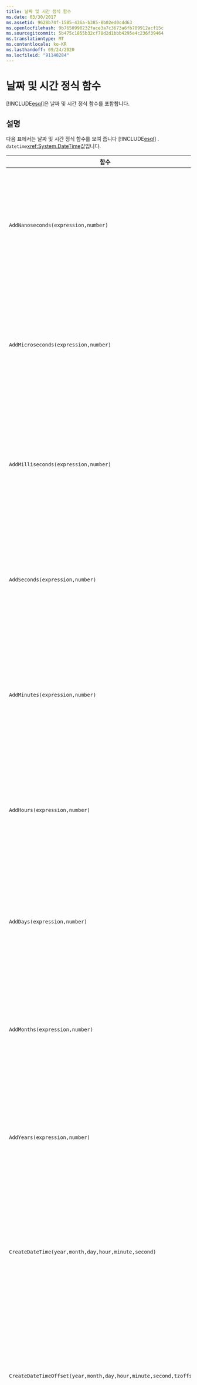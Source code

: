 ```yaml
---
title: 날짜 및 시간 정식 함수
ms.date: 03/30/2017
ms.assetid: 9628b74f-1585-436a-b385-8b02ed0cdd63
ms.openlocfilehash: 9b7650990232face3a7c3673a6fb789912acf15c
ms.sourcegitcommit: 5b475c1855b32cf78d2d1bbb4295e4c236f39464
ms.translationtype: MT
ms.contentlocale: ko-KR
ms.lasthandoff: 09/24/2020
ms.locfileid: "91148284"
---
```

# <a name="date-and-time-canonical-functions"></a>날짜 및 시간 정식 함수

[!INCLUDE[esql](../../../../../../includes/esql-md.md)]은 날짜 및 시간 정식 함수를 포함합니다.  
  
## <a name="remarks"></a>설명  

 다음 표에서는 날짜 및 시간 정식 함수를 보여 줍니다 [!INCLUDE[esql](../../../../../../includes/esql-md.md)] . `datetime`<xref:System.DateTime>값입니다.  
  
|함수|설명|  
|--------------|-----------------|  
|`AddNanoseconds(expression,number)`|지정된 `number`(나노초)를 `expression`에 추가합니다.<br /><br /> **인수**<br /><br /> `expression`: `DateTime`, `DateTimeOffset` 또는 `Time`입니다.<br /><br /> `number`: `Int32`.<br /><br /> **반환 값**<br /><br /> `expression`의 형식입니다.|  
|`AddMicroseconds(expression,number)`|지정된 `number`(마이크로초)를 `expression`에 추가합니다.<br /><br /> **인수**<br /><br /> `expression`: `DateTime`, `DateTimeOffset` 또는 `Time`입니다.<br /><br /> `number`: `Int32`.<br /><br /> **반환 값**<br /><br /> `expression`의 형식입니다.|  
|`AddMilliseconds(expression,number)`|지정된 `number`(밀리초)를 `expression`에 추가합니다.<br /><br /> **인수**<br /><br /> `expression`: `DateTime`, `DateTimeOffset` 또는 `Time`입니다.<br /><br /> `number`: `Int32`.<br /><br /> **반환 값**<br /><br /> `expression`의 형식입니다.|  
|`AddSeconds(expression,number)`|지정된 `number`(초)를 `expression`에 추가합니다.<br /><br /> **인수**<br /><br /> `expression`: `DateTime`, `DateTimeOffset` 또는 `Time`입니다.<br /><br /> `number`: `Int32`.<br /><br /> **반환 값**<br /><br /> `expression`의 형식입니다.|  
|`AddMinutes(expression,number)`|지정된 `number`(분)를 `expression`에 추가합니다.<br /><br /> **인수**<br /><br /> `expression`: `DateTime`, `DateTimeOffset` 또는 `Time`입니다.<br /><br /> `number`: `Int32`.<br /><br /> **반환 값**<br /><br /> `expression`의 형식입니다.|  
|`AddHours(expression,number)`|지정된 `number`(시간)를 `expression`에 추가합니다.<br /><br /> **인수**<br /><br /> `expression`: `DateTime`, `DateTimeOffset` 또는 `Time`입니다.<br /><br /> `number`: `Int32`.<br /><br /> **반환 값**<br /><br /> `expression`의 형식입니다.|  
|`AddDays(expression,number)`|지정된 `number`(일)를 `expression`에 추가합니다.<br /><br /> **인수**<br /><br /> `expression`: `DateTime` 또는 `DateTimeOffset`입니다.<br /><br /> `number`: `Int32`.<br /><br /> **반환 값**<br /><br /> `expression`의 형식입니다.|  
|`AddMonths(expression,number)`|지정된 `number`(월)를 `expression`에 추가합니다.<br /><br /> **인수**<br /><br /> `expression`: `DateTime` 또는 `DateTimeOffset`입니다.<br /><br /> `number`: `Int32`.<br /><br /> **반환 값**<br /><br /> `expression`의 형식입니다.|  
|`AddYears(expression,number)`|지정된 `number`(연도)를 `expression`에 추가합니다.<br /><br /> **인수**<br /><br /> `expression`: `DateTime` 또는 `DateTimeOffset`입니다.<br /><br /> `number`: `Int32`.<br /><br /> **반환 값**<br /><br /> `expression`의 형식입니다.|  
|`CreateDateTime(year,month,day,hour,minute,second)`|새 `DateTime` 값을 서버 시간대의 서버 현재 날짜 및 시간으로 반환합니다.<br /><br /> **인수**<br /><br /> `year`, `month`, `day`, `hour`, `minute`: `Int16` 및 `Int32`입니다.<br /><br /> `second`: `Double`.<br /><br /> **반환 값**<br /><br /> `DateTime`|  
|`CreateDateTimeOffset(year,month,day,hour,minute,second,tzoffset)`|새 `DateTimeOffset` 값을 UTC(Coordinated Universal Time)에 상대적인 서버 현재 날짜 및 시간으로 반환합니다.<br /><br /> **인수**<br /><br /> `year`, `month`, `day`, `hour`, `minute`, `tzoffset`: `Int32`.<br /><br /> `second`: `Double`.<br /><br /> **반환 값**<br /><br /> `DateTimeOffset`|  
|`CreateTime(hour,minute,second)`|새 `Time` 값을 현재 시간으로 반환합니다.<br /><br /> **인수**<br /><br /> `hour` 및 `minute`: `Int32`입니다.<br /><br /> `second`: `Double`.<br /><br /> **반환 값**<br /><br /> `Time`|  
|`CurrentDateTime()`|`DateTime` 값을 서버 시간대의 서버 현재 날짜 및 시간으로 반환합니다.<br /><br /> **반환 값**<br /><br /> `DateTime`|  
|`CurrentDateTimeOffset()`|현재 날짜, 시간 및 오프셋을 `DateTimeOffset`으로 반환합니다.<br /><br /> **반환 값**<br /><br /> `DateTimeOffset`|  
|`CurrentUtcDateTime()`|<xref:System.DateTime> 값을 UTS 시간대의 서버 현재 날짜 및 시간 형태로 반환합니다.<br /><br /> **반환 값**<br /><br /> `DateTime`|  
|`Day(expression)`|`expression`의 일 부분을 1에서 31 사이의 `Int32`로 반환합니다.<br /><br /> **인수**<br /><br /> `DateTime` 및 `DateTimeOffset`입니다.<br /><br /> **반환 값**<br /><br /> `Int32`입니다.<br /><br /> **예제**<br /><br /> `-- The following example returns 12.`<br /><br /> `Day(cast('03/12/1998' as DateTime))`|  
|`DayOfYear(expression)`|`expression`의 일 부분을 1에서 366 사이의 `Int32`로 반환합니다. 여기서 366은 윤년의 마지막 날에 대해 반환됩니다.<br /><br /> **인수**<br /><br /> `DateTime` 또는 `DateTimeOffset`입니다.<br /><br /> **반환 값**<br /><br /> `Int32`입니다.|  
|`DiffNanoseconds(startExpression,endExpression)`|`startExpression`과 `endExpression`의 차(나노초)를 반환합니다.<br /><br /> **인수**<br /><br /> `startExpression`, `endExpression`: `DateTime`, `DateTimeOffset` 또는 `Time`입니다. **참고:** `startExpression` 및 `endExpression` 는 동일한 형식 이어야 합니다.   <br /><br /> **반환 값**<br /><br /> `Int32`입니다.|  
|`DiffMilliseconds(startExpression,endExpression)`|`startExpression`과 `endExpression`의 차(밀리초)를 반환합니다.<br /><br /> **인수**<br /><br /> `startExpression`, `endExpression`: `DateTime`, `DateTimeOffset` 또는 `Time`입니다. **참고:** `startExpression` 및 `endExpression` 는 동일한 형식 이어야 합니다.   <br /><br /> **반환 값**<br /><br /> `Int32`입니다.|  
|`DiffMicroseconds(startExpression,endExpression)`|`startExpression`과 `endExpression`의 차(마이크로초)를 반환합니다.<br /><br /> **인수**<br /><br /> `startExpression`, `endExpression`: `DateTime`, `DateTimeOffset` 또는 `Time`입니다. **참고:** `startExpression` 및 `endExpression` 는 동일한 형식 이어야 합니다.   <br /><br /> **반환 값**<br /><br /> `Int32`입니다.|  
|`DiffSeconds(startExpression,endExpression)`|`startExpression`과 `endExpression`의 차(초)를 반환합니다.<br /><br /> **인수**<br /><br /> `startExpression`, `endExpression`: `DateTime`, `DateTimeOffset` 또는 `Time`입니다. **참고:** `startExpression` 및 `endExpression` 는 동일한 형식 이어야 합니다.   <br /><br /> **반환 값**<br /><br /> `Int32`입니다.|  
|`DiffMinutes(startExpression,endExpression)`|`startExpression`과 `endExpression`의 차(분)를 반환합니다.<br /><br /> **인수**<br /><br /> `startExpression`, `endExpression`: `DateTime`, `DateTimeOffset` 또는 `Time`입니다. **참고:** `startExpression` 및 `endExpression` 는 동일한 형식 이어야 합니다.   <br /><br /> **반환 값**<br /><br /> `Int32`입니다.|  
|`DiffHours(startExpression,endExpression)`|`startExpression`과 `endExpression`의 차(시간)를 반환합니다.<br /><br /> **인수**<br /><br /> `startExpression`, `endExpression`: `DateTime`, `DateTimeOffset` 또는 `Time`입니다. **참고:** `startExpression` 및 `endExpression` 는 동일한 형식 이어야 합니다.   <br /><br /> **반환 값**<br /><br /> `Int32`입니다.|  
|`DiffDays(startExpression,endExpression)`|`startExpression`과 `endExpression`의 차(일)를 반환합니다.<br /><br /> **인수**<br /><br /> `startExpression`: `endExpression`, `DateTime` 또는 `DateTimeOffset`입니다. **참고:** `startExpression` 및 `endExpression` 는 동일한 형식 이어야 합니다.   <br /><br /> **반환 값**<br /><br /> `Int32`입니다.|  
|`DiffMonths(startExpression,endExpression)`|`startExpression`과 `endExpression`의 차(월)를 반환합니다.<br /><br /> **인수**<br /><br /> `startExpression`: `endExpression`, `DateTime` 또는 `DateTimeOffset`입니다. **참고:** `startExpression` 및 `endExpression` 는 동일한 형식 이어야 합니다.   <br /><br /> **반환 값**<br /><br /> `Int32`입니다.|  
|`DiffYears(startExpression,endExpression)`|`startExpression`과 `endExpression`의 차(연도)를 반환합니다.<br /><br /> **인수**<br /><br /> `startExpression`: `endExpression`, `DateTime` 또는 `DateTimeOffset`입니다. **참고:** `startExpression` 및 `endExpression` 는 동일한 형식 이어야 합니다.   <br /><br /> **반환 값**<br /><br /> `Int32`입니다.|  
|`GetTotalOffsetMinutes(datetimeoffset)`|GMT에서 `datetimeoffset`을 차감한 시간(분)을 반환합니다. 이 값은 일반적으로 +780에서 -780(+13시간에서 -13시간) 사이입니다. **참고:**  이 함수는 SQL Server 2008 에서만 지원 됩니다. <br /><br /> **인수**<br /><br /> `DateTimeOffset`<br /><br /> **반환 값**<br /><br /> `Int32`입니다.|  
|`Hour(expression)`|`expression`의 시간 부분을 0에서 23 사이의 `Int32`로 반환합니다.<br /><br /> **인수**<br /><br /> `DateTime, Time` 및 `DateTimeOffset`입니다.<br /><br /> **예제**<br /><br /> `-- The following example returns 22.`<br /><br /> `Hour(cast('22:35:5' as DateTime))`|  
|`Millisecond(expression)`|`expression`의 밀리초 부분을 0에서 999 사이의 `Int32`로 반환합니다.<br /><br /> **인수**<br /><br /> `DateTime, Time` 및 `DateTimeOffset`입니다.<br /><br /> **반환 값**<br /><br /> `Int32`입니다.|  
|`Minute(expression)`|`expression`의 분 부분을 0에서 59 사이의 `Int32`로 반환합니다.<br /><br /> **인수**<br /><br /> `DateTime, Time` 또는 `DateTimeOffset`입니다.<br /><br /> **반환 값**<br /><br /> `Int32`입니다.<br /><br /> **예제**<br /><br /> `-- The following example returns 35`<br /><br /> `Minute(cast('22:35:5' as DateTime))`|  
|`Month(expression)`|`expression`의 월 부분을 1에서 12 사이의 `Int32`로 반환합니다.<br /><br /> **인수**<br /><br /> `DateTime` 또는 `DateTimeOffset`입니다.<br /><br /> **반환 값**<br /><br /> `Int32`입니다.<br /><br /> **예제**<br /><br /> `-- The following example returns 3.`<br /><br /> `Month(cast('03/12/1998' as DateTime))`|  
|`Second(expression)`|`expression`의 초 부분을 0에서 59 사이의 `Int32`로 반환합니다.<br /><br /> **인수**<br /><br /> `DateTime, Time` 및 `DateTimeOffset`입니다.<br /><br /> **반환 값**<br /><br /> `Int32`입니다.<br /><br /> **예제**<br /><br /> `-- The following example returns 5`<br /><br /> `Second(cast('22:35:5' as DateTime))`|  
|`TruncateTime(expression)`|시간 값이 잘린 `expression`을 반환합니다.<br /><br /> **인수**<br /><br /> `DateTime` 또는 `DateTimeOffset`입니다.<br /><br /> **반환 값**<br /><br /> `expression`의 형식입니다.|  
|`Year(expression)`|의 연도 부분을 `expression` 로 반환 합니다 `Int32` `YYYY` .<br /><br /> **인수**<br /><br /> `DateTime` 및 `DateTimeOffset`입니다.<br /><br /> **반환 값**<br /><br /> `Int32`입니다.<br /><br /> **예제**<br /><br /> `-- The following example returns 1998.`<br /><br /> `Year(cast('03/12/1998' as DateTime))`|  
  
 이러한 함수는 `null`이 입력되면 `null`을 반환합니다.  
  
 동일한 기능을 Microsoft SQL 클라이언트 관리 공급자에서 사용할 수 있습니다. 자세한 내용은 [Entity Framework 함수에 대 한 SqlClient](../sqlclient-for-ef-functions.md)를 참조 하세요.  
  
## <a name="see-also"></a>참고 항목

- [정식 함수](canonical-functions.md)
